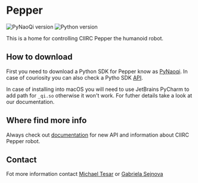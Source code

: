 # Pepper

![PyNaoQi version](https://img.shields.io/badge/PyNaoqi-2.5.5.5-green.svg)
![Python version](https://img.shields.io/badge/Python-2.7.14-yellow.svg)

This is a home for controlling CIIRC Pepper the humanoid robot.

## How to download

First you need to download a Python SDK for Pepper know as [PyNaoqi](http://doc.aldebaran.com/2-5/dev/python/install_guide.html). In case of couriosity you can also check a Pytho SDK [API](http://doc.aldebaran.com/2-5/naoqi/index.html).

In case of installing into macOS you will need to use JetBrains PyCharm to add path for `_qi.so` otherwise it won't work. For futher details take a look at our documentation.

## Where find more info

Always check out [documentation](http://people.ciirc.cvut.cz/tesarm11/pepper_docs/) for new API and information about CIIRC Pepper robot.

## Contact
Fot more information contact [Michael Tesar](http://people.ciirc.cvut.cz/tesarm11) or [Gabriela Sejnova](http://people.ciirc.cvut.cz/sejnobag)
